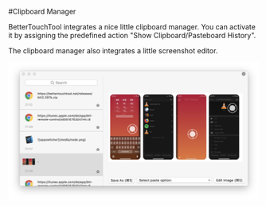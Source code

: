 #Clipboard Manager

BetterTouchTool integrates a nice little clipboard manager. You can activate it by assigning the predefined action "Show Clipboard/Pasteboard History".

The clipboard manager also integrates a little screenshot editor.

![clipboardmanager](media/clipboard_manager.png)
